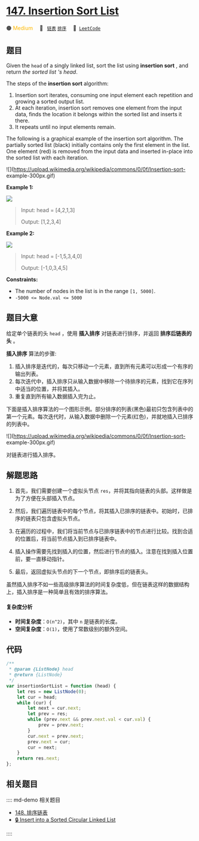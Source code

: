 # [147. Insertion Sort List](https://leetcode.com/problems/insertion-sort-list/)

🟠 <font color=#ffb800>Medium</font>&emsp; 🔖&ensp; [`链表`](/leetcode/outline/tag/linked-list.md) [`排序`](/leetcode/outline/tag/sorting.md)&emsp; 🔗&ensp;[`LeetCode`](https://leetcode.com/problems/insertion-sort-list/)

## 题目

Given the `head` of a singly linked list, sort the list using **insertion
sort** , and return _the sorted list 's head_.

The steps of the **insertion sort** algorithm:

1. Insertion sort iterates, consuming one input element each repetition and growing a sorted output list.
2. At each iteration, insertion sort removes one element from the input data, finds the location it belongs within the sorted list and inserts it there.
3. It repeats until no input elements remain.

The following is a graphical example of the insertion sort algorithm. The
partially sorted list (black) initially contains only the first element in the
list. One element (red) is removed from the input data and inserted in-place
into the sorted list with each iteration.

![](https://upload.wikimedia.org/wikipedia/commons/0/0f/Insertion-sort-
example-300px.gif)

**Example 1:**

![](https://assets.leetcode.com/uploads/2021/03/04/sort1linked-list.jpg)

> Input: head = [4,2,1,3]
>
> Output: [1,2,3,4]

**Example 2:**

![](https://assets.leetcode.com/uploads/2021/03/04/sort2linked-list.jpg)

> Input: head = [-1,5,3,4,0]
>
> Output: [-1,0,3,4,5]

**Constraints:**

- The number of nodes in the list is in the range `[1, 5000]`.
- `-5000 <= Node.val <= 5000`

## 题目大意

给定单个链表的头 `head` ，使用 **插入排序** 对链表进行排序，并返回 **排序后链表的头** 。

**插入排序** 算法的步骤:

1. 插入排序是迭代的，每次只移动一个元素，直到所有元素可以形成一个有序的输出列表。
2. 每次迭代中，插入排序只从输入数据中移除一个待排序的元素，找到它在序列中适当的位置，并将其插入。
3. 重复直到所有输入数据插入完为止。

下面是插入排序算法的一个图形示例。部分排序的列表(黑色)最初只包含列表中的第一个元素。每次迭代时，从输入数据中删除一个元素(红色)，并就地插入已排序的列表中。

![](https://upload.wikimedia.org/wikipedia/commons/0/0f/Insertion-sort-
example-300px.gif)

对链表进行插入排序。

## 解题思路

1. 首先，我们需要创建一个虚拟头节点 `res`，并将其指向链表的头部。这样做是为了方便在头部插入节点。

2. 然后，我们遍历链表中的每个节点，将其插入已排序的链表中。初始时，已排序的链表只包含虚拟头节点。

3. 在遍历的过程中，我们将当前节点与已排序链表中的节点进行比较。找到合适的位置后，将当前节点插入到已排序链表中。

4. 插入操作需要先找到插入的位置，然后进行节点的插入。注意在找到插入位置前，要一直移动指针。

5. 最后，返回虚拟头节点的下一个节点，即排序后的链表头。

虽然插入排序不如一些高级排序算法的时间复杂度低，但在链表这样的数据结构上，插入排序是一种简单且有效的排序算法。

#### 复杂度分析

- **时间复杂度**：`O(n^2)`，其中 `n` 是链表的长度。
- **空间复杂度**：`O(1)`，使用了常数级别的额外空间。

## 代码

```javascript
/**
 * @param {ListNode} head
 * @return {ListNode}
 */
var insertionSortList = function (head) {
	let res = new ListNode(0);
	let cur = head;
	while (cur) {
		let next = cur.next;
		let prev = res;
		while (prev.next && prev.next.val < cur.val) {
			prev = prev.next;
		}
		cur.next = prev.next;
		prev.next = cur;
		cur = next;
	}
	return res.next;
};
```

## 相关题目

:::: md-demo 相关题目

- [148. 排序链表](https://leetcode.com/problems/sort-list)
- [🔒 Insert into a Sorted Circular Linked List](https://leetcode.com/problems/insert-into-a-sorted-circular-linked-list)

::::

